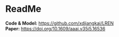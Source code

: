 # ReadMe
**Code & Model:** https://github.com/xdjiangkai/LREN <br />
**Paper:** https://doi.org/10.1609/aaai.v35i5.16536

